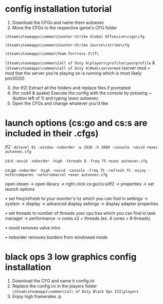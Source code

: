 # config installation tutorial
1. Download the CFGs and name them autoexec
2. Move the CFGs to the respective game's CFG folder

``\Steam\steamapps\common\Counter-Strike Global Offensive\csgo\cfg``

``\Steam\steamapps\common\Counter-Strike Source\cstrike\cfg``

``\Steam\steamapps\common\Team Fortress 2\tf\``

``\Steam\steamapps\common\Call of Duty 4\players\profiles\yourprofile``
&
``\Steam\steamapps\common\Call of Duty 4\Mods\servermod`` (server mod = mod that the server you're playing on is running which is most likely pml2020)

3. (for tf2) Extract all the folders and replace files if prompted
4. (for cod4 & quake) Execute the config with the console by pressing ~ (button left of 1) and typing \exec autoexec
5. Open the CFGs and change whatever you'd like

# launch options (cs:go and cs:s are included in their .cfgs)

tf2 ``-dxlevel 81 -window -noborder -w 1920 -h 1080 -console -novid +exec autoexec.cfg``

cs:s ``-novid -noborder -high -threads 8 -freq 75 +exec autoexec.cfg``

cs:go ``-noborder -high -novid -console -freq 75 -refresh 75 -nojoy -noforcemparms -noforcemaccel +exec autoexec.cfg``

open steam -> open library -> right click cs:go/cs:s/tf2 -> properties -> set launch options

• set freq/refresh to your monitor's hz which you can find in settings -> system -> display -> advanced display settings -> display adapter properties

• set threads to number of threads your cpu hsa which you can find in task manager -> performance -> cores x2 = threads (ex. 4 cores = 8 threads)

• novid removes valve intro

• noborder removes borders from windowed mode

# black ops 3 low graphics config installation
1. Download the CFG and name it config.ini
2. Replace the config.ini in the players folder
``\Steam\steamapps\common\Call of Duty Black Ops III\players``
3. Enjoy high framerates :p

